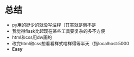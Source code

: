 
# 总结  

+ py用的挺少的就没写注释（其实就是懒~~不是~~  
+ 我觉得flask比起现在某些工具要复杂的多不方便  
+ html和css用dw画的  
+ 改完html和css想看看样式啥样得等半天（指localhost:5000  
+ **Easy**  